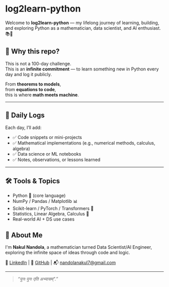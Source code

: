 # log2learn-python

Welcome to **log2learn-python** — my lifelong journey of learning, building, and exploring Python as a mathematician, data scientist, and AI enthusiast. 📚🐍

## 🧠 Why this repo?

This is not a 100-day challenge.  
This is an **infinite commitment** — to learn something new in Python every day and log it publicly.

From **theorems to models**,  
from **equations to code**,  
this is where **math meets machine**.

---

## 📅 Daily Logs

Each day, I’ll add:
- ✅ Code snippets or mini-projects
- ✅ Mathematical implementations (e.g., numerical methods, calculus, algebra)
- ✅ Data science or ML notebooks
- ✅ Notes, observations, or lessons learned

---

## 🛠️ Tools & Topics
- Python 🐍 (core language)
- NumPy / Pandas / Matplotlib 📊
- Scikit-learn / PyTorch / Transformers 🤖
- Statistics, Linear Algebra, Calculus 📐
- Real-world AI + DS use cases


## 🧮 About Me

I'm **Nakul Nandola**, a mathematician turned Data Scientist/AI Engineer, exploring the infinite space of ideas through code and logic.

📍 [LinkedIn](https://linkedin.com/in/dsnakul/) | 🧠 [GitHub](https://github.com/ddnick15) | 📬 nandolanakul7@gmail.com

---

> _“पुनः पुनः एति अभ्यासम्".”_  

